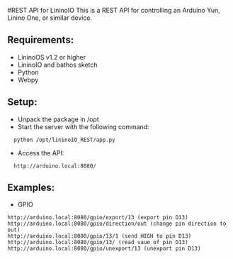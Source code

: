 #REST API for LininoIO
This is a REST API for controlling an Arduino Yun, Linino One, or similar device.

Requirements:
---
- LininoOS v1.2 or higher
- LininoIO and bathos sketch
- Python
- Webpy

Setup:
---
- Unpack the package in /opt
- Start the server with the following command:
```
  python /opt/lininoIO_REST/app.py
```
- Access the API:
```
  http://arduino.local:8080/
```
Examples:
---
- GPIO
```
http://arduino.local:8080/gpio/export/13 (export pin D13)
http://arduino.local:8080/gpio/direction/out (change pin direction to out)
http://arduino.local:8080/gpio/13/1 (send HIGH to pin D13)
http://arduino.local:8080/gpio/13/ (read vaue of pin D13)
http://arduino.local:8080/gpio/unexport/13 (unexport pin D13)
```
